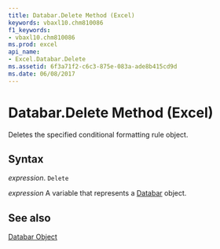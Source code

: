 ```yaml
---
title: Databar.Delete Method (Excel)
keywords: vbaxl10.chm810086
f1_keywords:
- vbaxl10.chm810086
ms.prod: excel
api_name:
- Excel.Databar.Delete
ms.assetid: 6f3a71f2-c6c3-875e-083a-ade8b415cd9d
ms.date: 06/08/2017
---
```



# Databar.Delete Method (Excel)

Deletes the specified conditional formatting rule object.


## Syntax

 _expression_. `Delete`

 _expression_ A variable that represents a [Databar](Excel.Databar.md) object.


## See also


[Databar Object](Excel.Databar.md)

